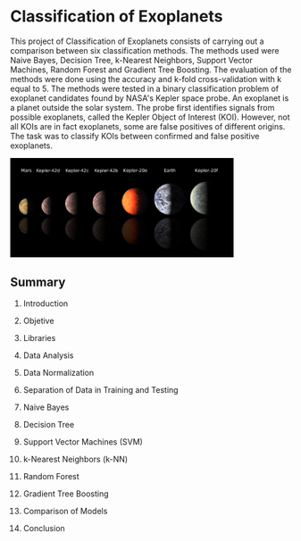 # Classification of Exoplanets

This project of Classification of Exoplanets consists of carrying out a comparison between six classification methods. The methods used were Naive Bayes, Decision Tree, k-Nearest Neighbors, Support Vector Machines, Random Forest and Gradient Tree Boosting. The evaluation of the methods were done using the accuracy and k-fold cross-validation with k equal to 5. The methods were tested in a binary classification problem of exoplanet candidates found by NASA's Kepler space probe. An exoplanet is a planet outside the solar system. The probe first identifies signals from possible exoplanets, called the Kepler Object of Interest (KOI). However, not all KOIs are in fact exoplanets, some are false positives of different origins. The task was to classify KOIs between confirmed and false positive exoplanets.

<img src="https://github.com/raquelcolares/machine_learning_UFMG/blob/main/tp_1/image%20exoplanets.jpg" width="400">

## Summary

1. Introduction

2. Objetive

3. Libraries

4. Data Analysis

5. Data Normalization

6. Separation of Data in Training and Testing

7. Naive Bayes

8. Decision Tree

9. Support Vector Machines (SVM)

10. k-Nearest Neighbors (k-NN)

11. Random Forest

12. Gradient Tree Boosting

13. Comparison of Models

14. Conclusion
